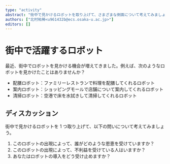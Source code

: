 ```yaml
---
type: "activity"
abstract: "街中で見かけるロボットを取り上げて、さまざまな側面について考えてみましょう。"
authors: ["北村祐稀<u961432b@ecs.osaka-u.ac.jp>"]
editors: []
---
```


# 街中で活躍するロボット

最近、街中でロボットを見かける機会が増えてきました。例えば、次のようなロボットを見かけたことはありませんか？

- 配膳ロボット：ファミリーレストランで料理を配膳してくれるロボット
- 案内ロボット：ショッピングモールで店舗について案内してくれるロボット
- 清掃ロボット：空港で床を水拭きして清掃してくれるロボット

## ディスカッション

街中で見かけるロボットを 1 つ取り上げて、以下の問いについて考えてみましょう。

1. このロボットの出現によって、誰がどのような恩恵を受けていますか？
2. このロボットの出現によって、不利益を受けている人はいますか？
3. あなたはロボットの導入をどう受け止めますか？
